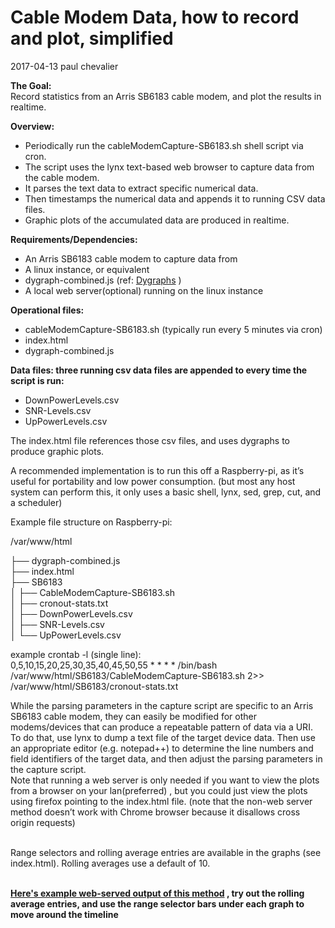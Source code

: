 
<H1> Cable Modem Data, how to record and plot, simplified</H1>

2017-04-13 paul chevalier

<b>The Goal:</b><br>
Record statistics from an Arris SB6183 cable modem, and plot the results in realtime.<br>
<p>
<b>Overview:</b><br>
<ul>
<li>Periodically run the cableModemCapture-SB6183.sh shell script via cron.</li>
<li>The script uses the lynx text-based web browser to capture data from the cable modem.</li>
<li>It parses the text data to extract specific numerical data.</li>
<li>Then timestamps the numerical data and appends it to running CSV data files.</li>
<li>Graphic plots of the accumulated data are produced in realtime.</li>
</ul>

<b>Requirements/Dependencies:</b><br>
<ul>
<li>An Arris SB6183 cable modem to capture data from</li>
<li>A linux instance, or equivalent
<li>dygraph-combined.js  (ref:  <a href="http://dygraphs.com">Dygraphs</a>
 )</li>
<li>A local web server(optional) running on the linux instance</li>
</ul>

<b>Operational files:</b><br>
<ul>
<li>cableModemCapture-SB6183.sh  (typically run every 5 minutes via cron)</li>
<li>index.html</li>
<li>dygraph-combined.js</li>
</ul>

<b>Data files: three running csv data files are appended to every time the script is run:</b><p>
<ul>
<li>DownPowerLevels.csv </li>
<li>SNR-Levels.csv</li>
<li>UpPowerLevels.csv</li>
</ul>

The index.html  file references those csv files, and uses dygraphs to produce graphic plots.  

A recommended implementation is to run this off a Raspberry-pi, as it’s useful for portability and low power consumption. (but most any host system can perform this, it only uses a basic shell, lynx, sed, grep, cut, and a scheduler)
<p>
Example file structure on Raspberry-pi:

/var/www/html

├── dygraph-combined.js<br>
├── index.html<br>
├── SB6183<br>
│   ├── CableModemCapture-SB6183.sh<br>
│   ├── cronout-stats.txt<br>
│   ├── DownPowerLevels.csv<br>
│   ├── SNR-Levels.csv<br>
│   └── UpPowerLevels.csv<br>


example crontab -l (single line):<br>
0,5,10,15,20,25,30,35,40,45,50,55 * * * *  /bin/bash /var/www/html/SB6183/CableModemCapture-SB6183.sh 2>>  /var/www/html/SB6183/cronout-stats.txt
<br>

While the parsing parameters in the capture script are specific to an Arris SB6183 cable modem, they can easily be modified for other modems/devices that can produce a repeatable pattern of data via a URI.  To do that, use lynx to dump a text file of the target device data.  Then use an appropriate editor (e.g. notepad++) to determine the line numbers and field identifiers of the target data, and then adjust the parsing parameters in the capture script.
<br>
Note that running a web server is only needed if you want to view the plots from a browser on your lan(preferred) , but you could just view the plots using firefox pointing to the index.html file. (note that the non-web server method doesn’t work with Chrome browser because it disallows cross origin requests)

<br>
Range selectors and rolling average entries are available in the graphs (see index.html).
Rolling averages use a default of 10.
<br>
<br>
<p>
<b>
<a href="https://epc002.000webhostapp.com/SB6183-logs/index.html"> Here's example web-served output of this method</a>  , try out the rolling average entries, and use the range selector bars under each graph to move around the timeline
</b>
